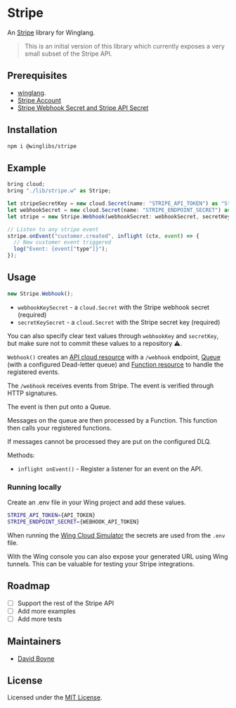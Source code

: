 # Stripe

An [Stripe](https://stripe.com) library for Winglang.

> This is an initial version of this library which currently exposes a very small subset of the
> Stripe API.

## Prerequisites

* [winglang](https://winglang.io).
* [Stripe Account](https://stripe.com)
* [Stripe Webhook Secret and Stripe API Secret](https://docs.stripe.com/webhooks)


## Installation

```sh
npm i @winglibs/stripe
```

## Example

```js
bring cloud;
bring "./lib/stripe.w" as Stripe;

let stripeSecretKey = new cloud.Secret(name: "STRIPE_API_TOKEN") as "Stripe Secret";
let webhookSecret = new cloud.Secret(name: "STRIPE_ENDPOINT_SECRET") as "Webhook Secret";
let stripe = new Stripe.Webhook(webhookSecret: webhookSecret, secretKey: stripeSecretKey) as "Stripe integration";

// Listen to any stripe event
stripe.onEvent("customer.created", inflight (ctx, event) => {
  // New customer event triggered
  log("Event: {event["type"]}");
});

```

## Usage

```js
new Stripe.Webhook();
```

* `webhookKeySecret` -  a `cloud.Secret` with the Stripe webhook secret (required)
* `secretKeySecret` - a `cloud.Secret` with the Stripe secret key (required)

You can also specify clear text values through `webhookKey` and `secretKey`, but make sure not to commit these values to a repository :warning:.

`Webhook()` creates an [API cloud resource](https://www.winglang.io/docs/standard-library/cloud/api) with a `/webhook` endpoint, [Queue](https://www.winglang.io/docs/standard-library/cloud/queue) (with a configured Dead-letter queue) and [Function resource](https://www.winglang.io/docs/standard-library/cloud/function) to handle the registered events.

The `/webhook` receives events from Stripe. The event is verified through HTTP signatures.

The event is then put onto a Queue. 

Messages on the queue are then processed by a Function. This function then calls your registered functions.

If messages cannot be processed they are put on the configured DLQ.

Methods:

* `inflight onEvent()` - Register a listener for an event on the API.

### Running locally

Create an .env file in your Wing project and add these values.

```sh
STRIPE_API_TOKEN={API_TOKEN}
STRIPE_ENDPOINT_SECRET={WEBHOOK_API_TOKEN}
```

When running the [Wing Cloud Simulator](https://www.winglang.io/docs/platforms/sim) the secrets are used from the `.env` file.

With the Wing console you can also expose your generated URL using Wing tunnels. This can be valuable for testing your Stripe integrations.

## Roadmap

* [ ] Support the rest of the Stripe API
* [ ] Add more examples
* [ ] Add more tests

## Maintainers

* [David Boyne](https://github.com/boyney123)

## License

Licensed under the [MIT License](/LICENSE).
